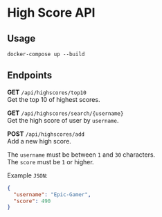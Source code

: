 # High Score API

## Usage

```
docker-compose up --build
```

## Endpoints

**GET** `/api/highscores/top10`  
Get the top 10 of highest scores.

**GET** `/api/highscores/search/{username}`  
Get the high score of user by `username`.

**POST** `/api/highscores/add`  
Add a new high score.

The `username` must be between `1` and `30` characters.  
The `score` must be `1` or higher.

Example `JSON`:

```json
{
  "username": "Epic-Gamer",
  "score": 490
}
```
